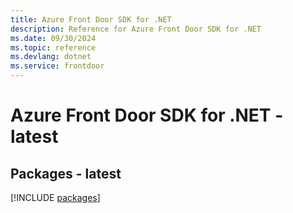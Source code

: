 ```yaml
---
title: Azure Front Door SDK for .NET
description: Reference for Azure Front Door SDK for .NET
ms.date: 09/30/2024
ms.topic: reference
ms.devlang: dotnet
ms.service: frontdoor
---
```

# Azure Front Door SDK for .NET - latest
## Packages - latest
[!INCLUDE [packages](front-door-index.md)]